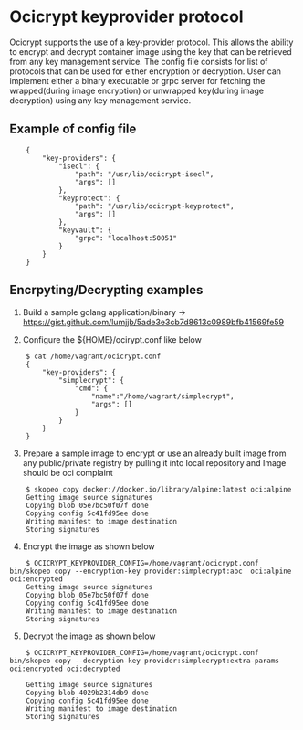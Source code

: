 # Ocicrypt keyprovider protocol

Ocicrypt supports the use of a key-provider protocol. This allows the ability to encrypt and decrypt container image using the key that can be retrieved from any key management service.
The config file consists for list of protocols that can be used for either encryption or decryption. User can implement either a binary executable or grpc server for fetching the wrapped(during image encryption) or unwrapped key(during image decryption) using any key management service.

## Example of config file

```code
    {
        "key-providers": {
            "isecl": {
                "path": "/usr/lib/ocicrypt-isecl",
                "args": []
            },
            "keyprotect": {
                "path": "/usr/lib/ocicrypt-keyprotect",
                "args": []
            },
            "keyvault": {
                "grpc": "localhost:50051"
            }
        }
    }
```

## Encrpyting/Decrypting examples

1. Build a sample golang application/binary -> https://gist.github.com/lumjjb/5ade3e3cb7d8613c0989bfb41569fe59

2. Configure the ${HOME}/ocirypt.conf like below
```code
    $ cat /home/vagrant/ocicrypt.conf
    {
        "key-providers": {
            "simplecrypt": {
                "cmd": {
                    "name":"/home/vagrant/simplecrypt",
                    "args": []
                }
            }
        }
    }   
```

3. Prepare a sample image to encrypt or use an already built image from any public/private registry by pulling it into local repository and Image should be oci complaint
```code
    $ skopeo copy docker://docker.io/library/alpine:latest oci:alpine
    Getting image source signatures
    Copying blob 05e7bc50f07f done
    Copying config 5c41fd95ee done
    Writing manifest to image destination
    Storing signatures
```

4. Encrypt the image as shown below
```code
    $ OCICRYPT_KEYPROVIDER_CONFIG=/home/vagrant/ocicrypt.conf bin/skopeo copy --encryption-key provider:simplecrypt:abc  oci:alpine oci:encrypted
    Getting image source signatures
    Copying blob 05e7bc50f07f done
    Copying config 5c41fd95ee done
    Writing manifest to image destination
    Storing signatures
```

5. Decrypt the image as shown below
```code
    $ OCICRYPT_KEYPROVIDER_CONFIG=/home/vagrant/ocicrypt.conf bin/skopeo copy --decryption-key provider:simplecrypt:extra-params oci:encrypted oci:decrypted
    
    Getting image source signatures
    Copying blob 4029b2314db9 done
    Copying config 5c41fd95ee done
    Writing manifest to image destination
    Storing signatures
```
